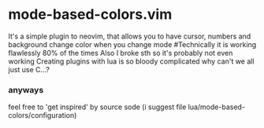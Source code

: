 # mode-based-colors.vim
It's a simple plugin to neovim, that allows you to have cursor, numbers and background change color when you change mode 
#Technically it is working flawlessly 80% of the times
Also I broke sth so it's probably not even working 
Creating plugins with lua is so bloody complicated
why can't we all just use C...?

### anyways
feel free to 'get inspired'
by source sode (i suggest file lua/mode-based-colors/configuration)

